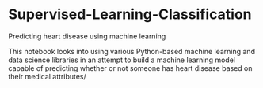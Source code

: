 # Supervised-Learning-Classification
Predicting heart disease using machine learning

This notebook looks into using various Python-based machine learning and data science libraries in an attempt to build a machine learning model
capable of predicting whether or not someone has heart disease based on their medical attributes/
